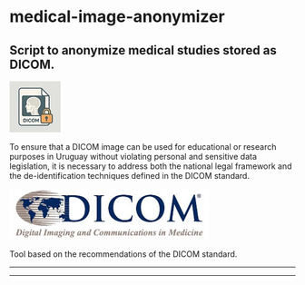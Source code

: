 # medical-image-anonymizer
## Script to anonymize medical studies stored as DICOM.

![](./assets/mia300.jpg)  

To ensure that a DICOM image can be used for educational or research purposes in Uruguay without violating personal and sensitive data legislation, it is necessary to address both the national legal framework and the de-identification techniques defined in the DICOM standard.

![](./assets/dicom-logo90.jpg)

Tool based on the recommendations of the DICOM standard.

---
---

